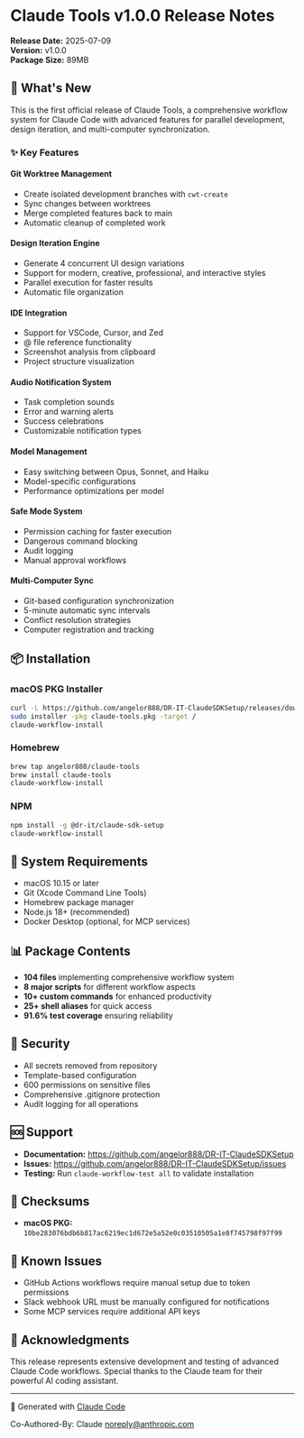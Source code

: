 # Claude Tools v1.0.0 Release Notes

**Release Date:** 2025-07-09  
**Version:** v1.0.0  
**Package Size:** 89MB  

## 🚀 What's New

This is the first official release of Claude Tools, a comprehensive workflow system for Claude Code with advanced features for parallel development, design iteration, and multi-computer synchronization.

### ✨ Key Features

#### Git Worktree Management
- Create isolated development branches with `cwt-create`
- Sync changes between worktrees
- Merge completed features back to main
- Automatic cleanup of completed work

#### Design Iteration Engine
- Generate 4 concurrent UI design variations
- Support for modern, creative, professional, and interactive styles
- Parallel execution for faster results
- Automatic file organization

#### IDE Integration
- Support for VSCode, Cursor, and Zed
- @ file reference functionality
- Screenshot analysis from clipboard
- Project structure visualization

#### Audio Notification System
- Task completion sounds
- Error and warning alerts
- Success celebrations
- Customizable notification types

#### Model Management
- Easy switching between Opus, Sonnet, and Haiku
- Model-specific configurations
- Performance optimizations per model

#### Safe Mode System
- Permission caching for faster execution
- Dangerous command blocking
- Audit logging
- Manual approval workflows

#### Multi-Computer Sync
- Git-based configuration synchronization
- 5-minute automatic sync intervals
- Conflict resolution strategies
- Computer registration and tracking

## 📦 Installation

### macOS PKG Installer
```bash
curl -L https://github.com/angelor888/DR-IT-ClaudeSDKSetup/releases/download/v1.0.0/DR-IT-ClaudeSDKSetup-v1.0.0.pkg -o claude-tools.pkg
sudo installer -pkg claude-tools.pkg -target /
claude-workflow-install
```

### Homebrew
```bash
brew tap angelor888/claude-tools
brew install claude-tools
claude-workflow-install
```

### NPM
```bash
npm install -g @dr-it/claude-sdk-setup
claude-workflow-install
```

## 🔧 System Requirements

- macOS 10.15 or later
- Git (Xcode Command Line Tools)
- Homebrew package manager
- Node.js 18+ (recommended)
- Docker Desktop (optional, for MCP services)

## 📊 Package Contents

- **104 files** implementing comprehensive workflow system
- **8 major scripts** for different workflow aspects
- **10+ custom commands** for enhanced productivity
- **25+ shell aliases** for quick access
- **91.6% test coverage** ensuring reliability

## 🔐 Security

- All secrets removed from repository
- Template-based configuration
- 600 permissions on sensitive files
- Comprehensive .gitignore protection
- Audit logging for all operations

## 🆘 Support

- **Documentation:** https://github.com/angelor888/DR-IT-ClaudeSDKSetup
- **Issues:** https://github.com/angelor888/DR-IT-ClaudeSDKSetup/issues
- **Testing:** Run `claude-workflow-test all` to validate installation

## 🔐 Checksums

- **macOS PKG:** `10be283076bdb6b817ac6219ec1d672e5a52e0c03510505a1e8f745798f97f99`

## 📝 Known Issues

- GitHub Actions workflows require manual setup due to token permissions
- Slack webhook URL must be manually configured for notifications
- Some MCP services require additional API keys

## 🙏 Acknowledgments

This release represents extensive development and testing of advanced Claude Code workflows. Special thanks to the Claude team for their powerful AI coding assistant.

---

🚀 Generated with [Claude Code](https://claude.ai/code)

Co-Authored-By: Claude <noreply@anthropic.com>